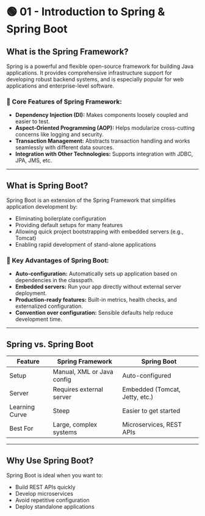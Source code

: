 # 🟢 01 - Introduction to Spring & Spring Boot

## What is the Spring Framework?

Spring is a powerful and flexible open-source framework for building Java applications. It provides comprehensive infrastructure support for developing robust backend systems, and is especially popular for web applications and enterprise-level software.

### 🔧 Core Features of Spring Framework:
- **Dependency Injection (DI):** Makes components loosely coupled and easier to test.
- **Aspect-Oriented Programming (AOP):** Helps modularize cross-cutting concerns like logging and security.
- **Transaction Management:** Abstracts transaction handling and works seamlessly with different data sources.
- **Integration with Other Technologies:** Supports integration with JDBC, JPA, JMS, etc.

---

## What is Spring Boot?

Spring Boot is an extension of the Spring Framework that simplifies application development by:
- Eliminating boilerplate configuration
- Providing default setups for many features
- Allowing quick project bootstrapping with embedded servers (e.g., Tomcat)
- Enabling rapid development of stand-alone applications

### 🚀 Key Advantages of Spring Boot:
- **Auto-configuration:** Automatically sets up application based on dependencies in the classpath.
- **Embedded servers:** Run your app directly without external server deployment.
- **Production-ready features:** Built-in metrics, health checks, and externalized configuration.
- **Convention over configuration:** Sensible defaults help reduce development time.

---

## Spring vs. Spring Boot

| Feature               | Spring Framework          | Spring Boot                      |
|----------------------|---------------------------|----------------------------------|
| Setup                | Manual, XML or Java config | Auto-configured                  |
| Server               | Requires external server    | Embedded (Tomcat, Jetty, etc.)   |
| Learning Curve       | Steep                      | Easier to get started            |
| Best For             | Large, complex systems     | Microservices, REST APIs         |

---

## Why Use Spring Boot?

Spring Boot is ideal when you want to:
- Build REST APIs quickly
- Develop microservices
- Avoid repetitive configuration
- Deploy standalone applications
